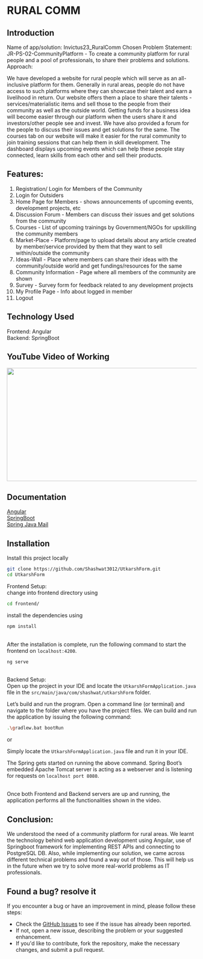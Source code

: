# RURAL COMM


## Introduction
Name of app/solution: Invictus23_RuralComm
Chosen Problem Statement:
JR-PS-02-CommunityPlatform - To create a community platform for rural people and a pool of professionals, to share their problems and solutions.
Approach:

We have developed a website for rural people which will serve as an all-inclusive platform for them. Generally in rural areas, people do not have access to such platforms where they can showcase their talent and earn a livelihood in return. Our website offers them a place to share their talents - services/materialistic items and sell those to the people from their community as well as the outside world. Getting funds for a business idea will become easier through our platform when the users share it and investors/other people see and invest. We have also provided a forum for the people to discuss their issues and get solutions for the same. The courses tab on our website will make it easier for the rural community to join training sessions that can help them in skill development. The dashboard displays upcoming events which can help these people stay connected, learn skills from each other and sell their products.

## Features:

1. Registration/ Login for Members of the Community
2. Login for Outsiders
3. Home Page for Members - shows announcements of upcoming events, development projects, etc
4. Discussion Forum - Members can discuss their issues and get solutions from the community
5. Courses - List of upcoming trainings by Government/NGOs for upskilling the community members
6. Market-Place - Platform/page to upload details about any article created by member/service provided by them that they want to sell within/outside the community
7. Ideas-Wall - Place where members can share their ideas with the community/outside world and get fundings/resources for the same
8. Community Information - Page where all members of the community are shown
9. Survey - Survey form for feedback related to any development projects
10. My Profile Page - Info about logged in member
11. Logout

## Technology Used

Frontend: Angular \
Backend: SpringBoot

## YouTube Video of Working

[<img src="https://img.youtube.com/vi/33jjeEdOU5Y/hqdefault.jpg" width="600" height="300"
/>](https://youtu.be/33jjeEdOU5Y)

## Documentation

[Angular](https://angular.io/guide/setup-local) \
[SpringBoot](https://spring.io/quickstart) \
[Spring Java Mail](https://www.javatpoint.com/spring-java-mail-tutorial)

## Installation

Install this project locally

```bash
git clone https://github.com/Shashwat3012/UtkarshForm.git
cd UtkarshForm
```

Frontend Setup: \
change into frontend directory using

```bash
cd frontend/
```

install the dependencies using

```bash
npm install
```

\
After the installation is complete, run the following command to start the frontend on `localhost:4200`.

```bash
ng serve
```

\
Backend Setup: \
Open up the project in your IDE and locate the `UtkarshFormApplication.java` file in the `src/main/java/com/shashwat/utkarshForm` folder.

Let’s build and run the program. Open a command line (or terminal) and navigate to the folder where you have the project files. We can build and run the application by issuing the following command:

```bash
.\gradlew.bat bootRun
```

or

Simply locate the `UtkarshFormApplication.java` file and run it in your IDE.

The Spring gets started on running the above command. Spring Boot’s embedded Apache Tomcat server is acting as a webserver and is listening for requests on `localhost port 8080`.

\
Once both Frontend and Backend servers are up and running, the application performs all the functionalities shown in the video.

## Conclusion:

We understood the need of a community platform for rural areas. We learnt the technology behind web application development using Angular, use of Springboot framework for implementing REST APIs and connecting to PostgreSQL DB. Also, while implementing our solution, we came across different technical problems and found a way out of those. This will help us in the future when we try to solve more real-world problems as IT professionals.

## Found a bug? resolve it

If you encounter a bug or have an improvement in mind, please follow these steps:

- Check the [GitHub Issues](https://github.com/Shashwat3012/UtkarshForm/issues) to see if the issue has already been reported.
- If not, open a new issue, describing the problem or your suggested enhancement.
- If you'd like to contribute, fork the repository, make the necessary changes, and submit a pull request.
